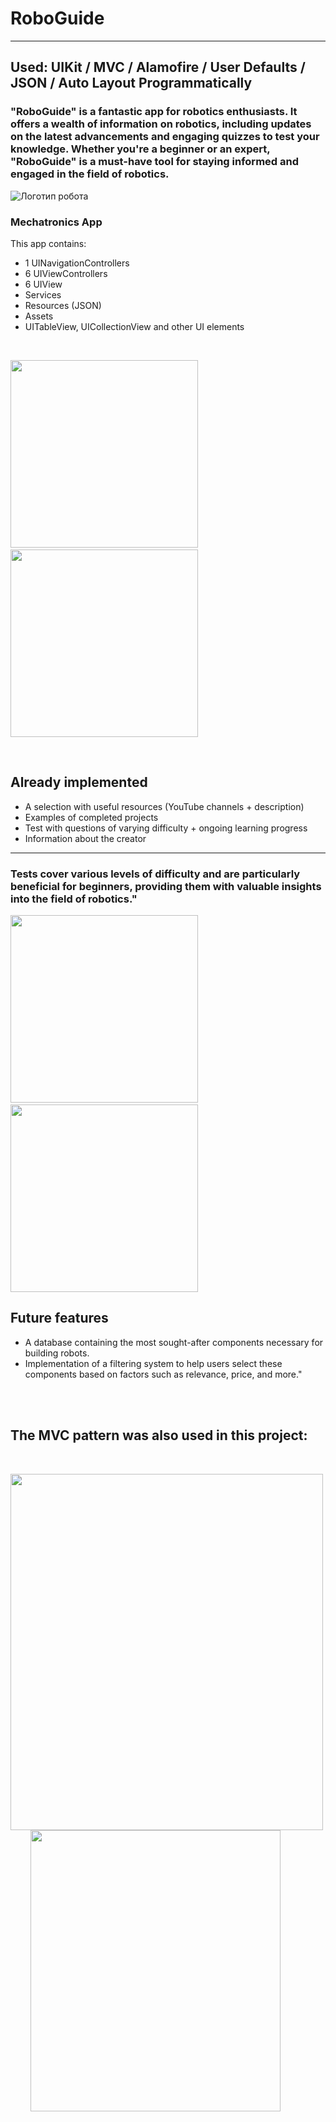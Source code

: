 # RoboGuide
---
## Used: UIKit / MVC / Alamofire  / User Defaults / JSON / Auto Layout Programmatically


### "RoboGuide" is a fantastic app for robotics enthusiasts. It offers a wealth of information on robotics, including updates on the latest advancements and engaging quizzes to test your knowledge. Whether you're a beginner or an expert, "RoboGuide" is a must-have tool for staying informed and engaged in the field of robotics.

![Логотип робота](https://github.com/vortep7/RoboGuide-ios-app/raw/main/ImageApp/roboLogo.png)

### Mechatronics App

This app contains:

* 1 UINavigationControllers
* 6 UIViewControllers
* 6 UIView
* Services
* Resources (JSON)
* Assets 
* UITableView, UICollectionView and other UI elements

<br>

<p float="left">
  <img src="https://github.com/vortep7/RoboGuide-ios-app/raw/main/ImageApp/menuScreen.jpg" width="300" />
  &nbsp;&nbsp;&nbsp;&nbsp;&nbsp;
  <img src="https://github.com/vortep7/RoboGuide-ios-app/raw/main/ImageApp/referenceScreen.jpg" width="300" /> 
</p>


<br>

## Already implemented
* A selection with useful resources (YouTube channels + description)
* Examples of completed projects
* Test with questions of varying difficulty + ongoing learning progress
* Information about the creator

---

### Tests cover various levels of difficulty and are particularly beneficial for beginners, providing them with valuable insights into the field of robotics."

<p float="left">
  <img src="https://github.com/vortep7/RoboGuide-ios-app/raw/main/ImageApp/testFirstScreen.jpg" width="300" />
  &nbsp;&nbsp;&nbsp;&nbsp;&nbsp;
  <img src="https://github.com/vortep7/RoboGuide-ios-app/raw/main/ImageApp/testSecondScreen.jpg" width="300" /> 
</p>


## Future features

* A database containing the most sought-after components necessary for building robots.
* Implementation of a filtering system to help users select these components based on factors such as relevance, price, and more."


<br>



<br>

## The MVC pattern was also used in this project:

<br>

<img src="https://github.com/vortep7/RoboGuide-ios-app/raw/main/ImageApp/viewScreen.png" width="500" height="570"> &nbsp;&nbsp;&nbsp;&nbsp;&nbsp;&nbsp;&nbsp; <img src="https://github.com/vortep7/RoboGuide-ios-app/raw/main/ImageApp/controllerScreen.png" width="400" height="450">




<br>
